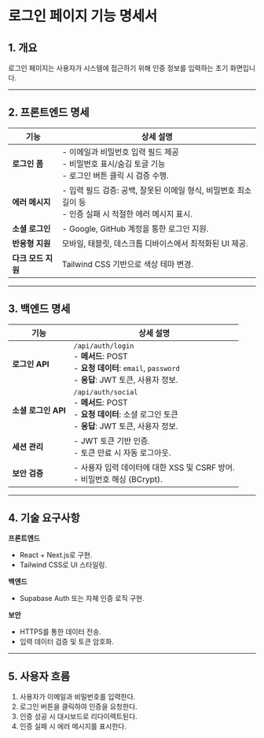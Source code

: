 
# 로그인 페이지 기능 명세서

## 1. 개요
로그인 페이지는 사용자가 시스템에 접근하기 위해 인증 정보를 입력하는 초기 화면입니다.

---

## 2. 프론트엔드 명세

**기능** | **상세 설명**
--- | ---
**로그인 폼** | - 이메일과 비밀번호 입력 필드 제공<br>- 비밀번호 표시/숨김 토글 기능<br>- 로그인 버튼 클릭 시 검증 수행.
**에러 메시지** | - 입력 필드 검증: 공백, 잘못된 이메일 형식, 비밀번호 최소 길이 등<br>- 인증 실패 시 적절한 에러 메시지 표시.
**소셜 로그인** | - Google, GitHub 계정을 통한 로그인 지원.
**반응형 지원** | 모바일, 태블릿, 데스크톱 디바이스에서 최적화된 UI 제공.
**다크 모드 지원** | Tailwind CSS 기반으로 색상 테마 변경.

---

## 3. 백엔드 명세

**기능** | **상세 설명**
--- | ---
**로그인 API** | `/api/auth/login`<br>- **메서드**: POST<br>- **요청 데이터**: `email`, `password`<br>- **응답**: JWT 토큰, 사용자 정보.
**소셜 로그인 API** | `/api/auth/social`<br>- **메서드**: POST<br>- **요청 데이터**: 소셜 로그인 토큰<br>- **응답**: JWT 토큰, 사용자 정보.
**세션 관리** | - JWT 토큰 기반 인증.<br>- 토큰 만료 시 자동 로그아웃.
**보안 검증** | - 사용자 입력 데이터에 대한 XSS 및 CSRF 방어.<br>- 비밀번호 해싱 (BCrypt).

---

## 4. 기술 요구사항

**프론트엔드**
- React + Next.js로 구현.
- Tailwind CSS로 UI 스타일링.

**백엔드**
- Supabase Auth 또는 자체 인증 로직 구현.

**보안**
- HTTPS를 통한 데이터 전송.
- 입력 데이터 검증 및 토큰 암호화.

---

## 5. 사용자 흐름
1. 사용자가 이메일과 비밀번호를 입력한다.
2. 로그인 버튼을 클릭하여 인증을 요청한다.
3. 인증 성공 시 대시보드로 리다이렉트된다.
4. 인증 실패 시 에러 메시지를 표시한다.

